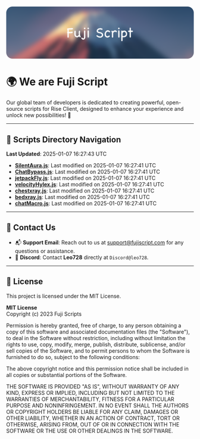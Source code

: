 ![Banner](.github/b.webp)

# 🌍 **We are Fuji Script**

Our global team of developers is dedicated to creating powerful, open-source scripts for Rise Client, designed to enhance your experience and unlock new possibilities! 🌟

---
<!-- SCRIPTS_NAVIGATION_START -->
## 📂 **Scripts Directory Navigation**

**Last Updated**: 2025-01-07 16:27:43 UTC

- **[SilentAura.js](scripts/SilentAura.js)**: Last modified on 2025-01-07 16:27:41 UTC
- **[ChatBypass.js](scripts/ChatBypass.js)**: Last modified on 2025-01-07 16:27:41 UTC
- **[jetpackFly.js](scripts/jetpackFly.js)**: Last modified on 2025-01-07 16:27:41 UTC
- **[velocityHylex.js](scripts/velocityHylex.js)**: Last modified on 2025-01-07 16:27:41 UTC
- **[chestxray.js](scripts/chestxray.js)**: Last modified on 2025-01-07 16:27:41 UTC
- **[bedxray.js](scripts/bedxray.js)**: Last modified on 2025-01-07 16:27:41 UTC
- **[chatMacro.js](scripts/chatMacro.js)**: Last modified on 2025-01-07 16:27:41 UTC

<!-- SCRIPTS_NAVIGATION_END -->

---

## 💬 **Contact Us**  
- 📬 **Support Email**: Reach out to us at [support@fujiscript.com](mailto:support@fujiscript.com) for any questions or assistance.  
- 💬 **Discord**: Contact **Leo728** directly at `Discord@leo728`.

---

## 📜 **License**

This project is licensed under the MIT License.  

**MIT License**  
Copyright (c) 2023 Fuji Scripts  

Permission is hereby granted, free of charge, to any person obtaining a copy of this software and associated documentation files (the "Software"), to deal in the Software without restriction, including without limitation the rights to use, copy, modify, merge, publish, distribute, sublicense, and/or sell copies of the Software, and to permit persons to whom the Software is furnished to do so, subject to the following conditions:  

The above copyright notice and this permission notice shall be included in all copies or substantial portions of the Software.  

THE SOFTWARE IS PROVIDED "AS IS", WITHOUT WARRANTY OF ANY KIND, EXPRESS OR IMPLIED, INCLUDING BUT NOT LIMITED TO THE WARRANTIES OF MERCHANTABILITY, FITNESS FOR A PARTICULAR PURPOSE AND NONINFRINGEMENT. IN NO EVENT SHALL THE AUTHORS OR COPYRIGHT HOLDERS BE LIABLE FOR ANY CLAIM, DAMAGES OR OTHER LIABILITY, WHETHER IN AN ACTION OF CONTRACT, TORT OR OTHERWISE, ARISING FROM, OUT OF OR IN CONNECTION WITH THE SOFTWARE OR THE USE OR OTHER DEALINGS IN THE SOFTWARE.  
